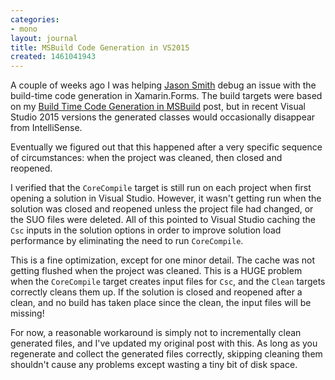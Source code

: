 ```yaml
---
categories:
- mono
layout: journal
title: MSBuild Code Generation in VS2015
created: 1461041943
---
```

A couple of weeks ago I was helping <a href="http://xfcomplete.net/">Jason Smith</a> debug an issue with the build-time code generation in Xamarin.Forms. The build targets were based on my <a href="https://mhut.ch/journal/2015/06/30/build_time_code_generation_msbuild">Build Time Code Generation in MSBuild</a> post, but in recent Visual Studio 2015 versions the generated classes would occasionally disappear from IntelliSense.

Eventually we figured out that this happened after a very specific sequence of circumstances: when the project was cleaned, then closed and reopened.

I verified that the <code>CoreCompile</code> target is still run on each project when first opening a solution in Visual Studio. However, it wasn't getting run when the solution was closed and reopened unless the project file had changed, or the SUO files were deleted. All of this pointed to Visual Studio caching the <code>Csc</code> inputs in the solution options in order to improve solution load performance by eliminating the need to run <code>CoreCompile</code>.

This is a fine optimization, except for one minor detail. The cache was not getting flushed when the project was cleaned. This is a HUGE problem when the <code>CoreCompile</code> target creates input files for <code>Csc</code>, and the <code>Clean</code> targets correctly cleans them up. If the solution is closed and reopened after a clean, and no build has taken place since the clean, the input files will be missing!

For now, a reasonable workaround is simply not to incrementally clean generated files, and I've updated my original post with this. As long as you regenerate and collect the generated files correctly, skipping cleaning them shouldn't cause any problems except wasting a tiny bit of disk space.
